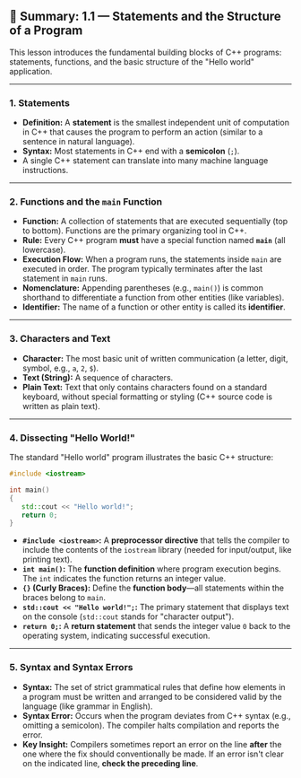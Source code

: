 ## 📄 Summary: 1.1 — Statements and the Structure of a Program

This lesson introduces the fundamental building blocks of C++ programs: statements, functions, and the basic structure of the "Hello world" application.

-----

### 1\. Statements

  * **Definition:** A **statement** is the smallest independent unit of computation in C++ that causes the program to perform an action (similar to a sentence in natural language).
  * **Syntax:** Most statements in C++ end with a **semicolon** (`;`).
  * A single C++ statement can translate into many machine language instructions.

-----

### 2\. Functions and the `main` Function

  * **Function:** A collection of statements that are executed sequentially (top to bottom). Functions are the primary organizing tool in C++.
  * **Rule:** Every C++ program **must** have a special function named **`main`** (all lowercase).
  * **Execution Flow:** When a program runs, the statements inside `main` are executed in order. The program typically terminates after the last statement in `main` runs.
  * **Nomenclature:** Appending parentheses (e.g., `main()`) is common shorthand to differentiate a function from other entities (like variables).
  * **Identifier:** The name of a function or other entity is called its **identifier**.

-----

### 3\. Characters and Text

  * **Character:** The most basic unit of written communication (a letter, digit, symbol, e.g., `a`, `2`, `$`).
  * **Text (String):** A sequence of characters.
  * **Plain Text:** Text that only contains characters found on a standard keyboard, without special formatting or styling (C++ source code is written as plain text).

-----

### 4\. Dissecting "Hello World\!"

The standard "Hello world" program illustrates the basic C++ structure:

```cpp
#include <iostream>

int main()
{
   std::cout << "Hello world!";
   return 0;
}
```

  * **`#include <iostream>`:** A **preprocessor directive** that tells the compiler to include the contents of the `iostream` library (needed for input/output, like printing text).
  * **`int main()`:** The **function definition** where program execution begins. The `int` indicates the function returns an integer value.
  * **`{}` (Curly Braces):** Define the **function body**—all statements within the braces belong to `main`.
  * **`std::cout << "Hello world!";`:** The primary statement that displays text on the console (`std::cout` stands for "character output").
  * **`return 0;`:** A **return statement** that sends the integer value `0` back to the operating system, indicating successful execution.

-----

### 5\. Syntax and Syntax Errors

  * **Syntax:** The set of strict grammatical rules that define how elements in a program must be written and arranged to be considered valid by the language (like grammar in English).
  * **Syntax Error:** Occurs when the program deviates from C++ syntax (e.g., omitting a semicolon). The compiler halts compilation and reports the error.
  * **Key Insight:** Compilers sometimes report an error on the line **after** the one where the fix should conventionally be made. If an error isn't clear on the indicated line, **check the preceding line**.